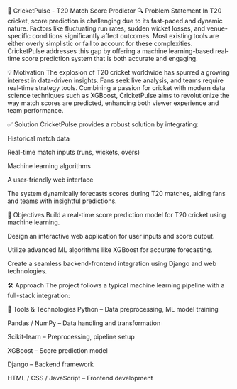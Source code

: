 🏏 CricketPulse - T20 Match Score Predictor
🔍 Problem Statement
In T20 cricket, score prediction is challenging due to its fast-paced and dynamic nature. Factors like fluctuating run rates, sudden wicket losses, and venue-specific conditions significantly affect outcomes. Most existing tools are either overly simplistic or fail to account for these complexities. CricketPulse addresses this gap by offering a machine learning-based real-time score prediction system that is both accurate and engaging.

💡 Motivation
The explosion of T20 cricket worldwide has spurred a growing interest in data-driven insights. Fans seek live analysis, and teams require real-time strategy tools. Combining a passion for cricket with modern data science techniques such as XGBoost, CricketPulse aims to revolutionize the way match scores are predicted, enhancing both viewer experience and team performance.

✅ Solution
CricketPulse provides a robust solution by integrating:

Historical match data

Real-time match inputs (runs, wickets, overs)

Machine learning algorithms

A user-friendly web interface

The system dynamically forecasts scores during T20 matches, aiding fans and teams with insightful predictions.

🎯 Objectives
Build a real-time score prediction model for T20 cricket using machine learning.

Design an interactive web application for user inputs and score output.

Utilize advanced ML algorithms like XGBoost for accurate forecasting.

Create a seamless backend-frontend integration using Django and web technologies.

🛠️ Approach
The project follows a typical machine learning pipeline with a full-stack integration:

🔧 Tools & Technologies
Python – Data preprocessing, ML model training

Pandas / NumPy – Data handling and transformation

Scikit-learn – Preprocessing, pipeline setup

XGBoost – Score prediction model

Django – Backend framework

HTML / CSS / JavaScript – Frontend development

